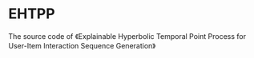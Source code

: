 # EHTPP
The source code of 《Explainable Hyperbolic Temporal Point Process for User-Item Interaction Sequence Generation》
